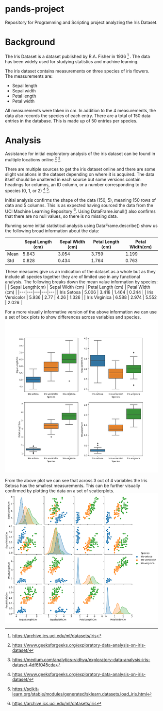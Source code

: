 # pands-project
Repository for Programming and Scripting project analyzing the Iris Dataset.

# Background
The Iris Dataset is a dataset published by R.A. Fisher in 1936 [^1] . The data has been widely used for studying statistics and machine learning.

The iris dataset contains measurements on three species of iris flowers. The measurements are:
- Sepal length
- Sepal width
- Petal length
- Petal width

All measurements were taken in cm. In addition to the 4 measurements, the data also records the species of each entry.
There are a total of 150 data entries in the database. This is made up of 50 entries per species.

# Analysis
Assistance for initial exploratory analysis of the iris dataset can be found in multiple locations online [^2] [^3].

There are multiple sources to get the iris dataset online and there are some slight variations in the dataset depending on where it is acquired. The data itself should be unaltered in each source but some versions contain headings for columns, an ID column, or a number corresponding to the species (0, 1, or 2) [^2] [^4]. 

Initial analysis confirms the shape of the data (150, 5), meaning 150 rows of data and 5 columns. This is as expected having sourced the data from the UCI Machine Learning Repository [^1]. Using DataFrame.isnull() also confirms that there are no null values, so there is no missing data.

Running some initial statistical analysis using DataFrame.describe() show us the following broad information about the data:

| | Sepal Length (cm) | Sepal Width (cm) | Petal Length (cm) | Petal Width(cm) |
|---|---|---|---|---|
|Mean| 5.843 | 3.054 | 3.759 | 1.199 |
|Std| 0.828 | 0.434 | 1.764 | 0.763 |

These measures give us an indication of the dataset as a whole but as they include all species together they are of limited use in any functional analysis. The following breaks down the mean value information by species:
| | Sepal Length(cm) | Sepal Width (cm) | Petal Length (cm) | Petal Width (cm) |
|---|---|---|---|---|
| Iris Setosa | 5.006 | 3.418 | 1.464 | 0.244 |
| Iris Versicolor | 5.936 | 2.77 | 4.26 | 1.326 |
| Iris Virginica | 6.588 | 2.974 | 5.552 | 2.026 |

For a more visually informative version of the above information we can use a set of box plots to show differences across variables and species.
![Box plot showing each variable and species](box_plots.png)

From the above plot we can see that across 3 out of 4 variables the Iris Setosa has the smallest measurements. This can be further visually confirmed by plotting the data on a set of scatterplots.
![Scatterplots of variables and species](scatterplot_array.png)



[^1]: https://archive.ics.uci.edu/ml/datasets/iris
[^2]: https://www.geeksforgeeks.org/exploratory-data-analysis-on-iris-dataset/
[^3]: https://medium.com/analytics-vidhya/exploratory-data-analysis-iris-dataset-4df6f045cda
[^4]: https://scikit-learn.org/stable/modules/generated/sklearn.datasets.load_iris.html
